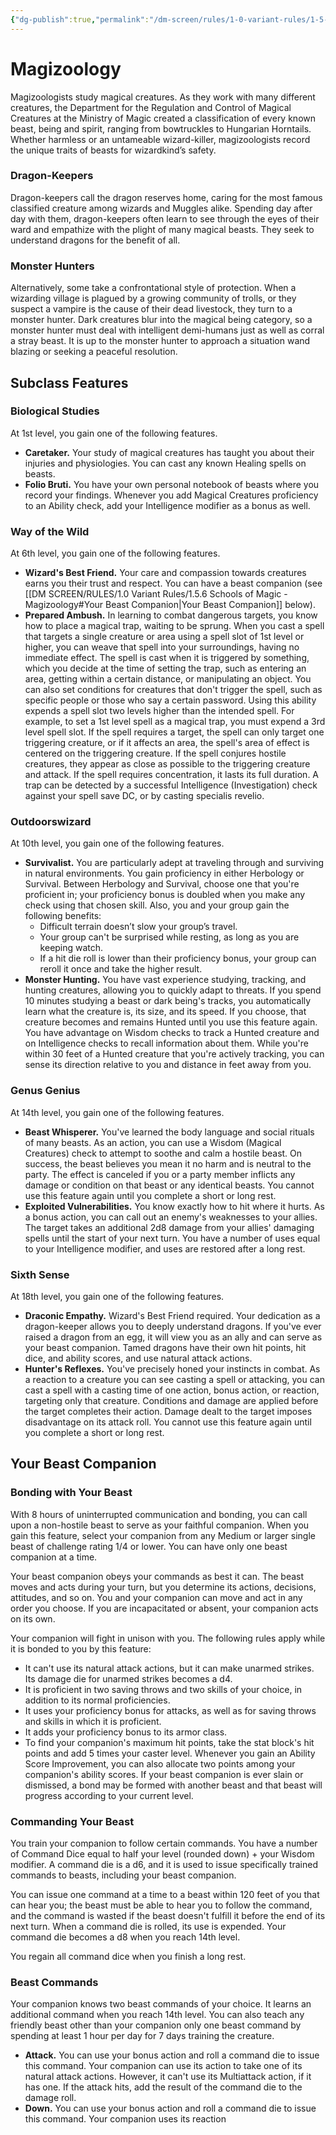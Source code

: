 ```yaml
---
{"dg-publish":true,"permalink":"/dm-screen/rules/1-0-variant-rules/1-5-6-schools-of-magic-magizoology/"}
---
```


# Magizoology

Magizoologists study magical creatures. As they work with many different creatures, the Department for the Regulation and Control of Magical Creatures at the Ministry of Magic created a classification of every known beast, being and spirit, ranging from bowtruckles to Hungarian Horntails. Whether harmless or an untameable wizard-killer, magizoologists record the unique traits of beasts for wizardkind’s safety.

### Dragon-Keepers

Dragon-keepers call the dragon reserves home, caring for the most famous classified creature among wizards and Muggles alike. Spending day after day with them, dragon-keepers often learn to see through the eyes of their ward and empathize with the plight of many magical beasts. They seek to understand dragons for the benefit of all.

### Monster Hunters

Alternatively, some take a confrontational style of protection. When a wizarding village is plagued by a growing community of trolls, or they suspect a vampire is the cause of their dead livestock, they turn to a monster hunter. Dark creatures blur into the magical being category, so a monster hunter must deal with intelligent demi-humans just as well as corral a stray beast. It is up to the monster hunter to approach a situation wand blazing or seeking a peaceful resolution.

## Subclass Features

### Biological Studies

At 1st level, you gain one of the following features.

* **Caretaker.** Your study of magical creatures has taught you about their injuries and physiologies. You can cast any known Healing spells on beasts.
* **Folio Bruti.** You have your own personal notebook of beasts where you record your findings. Whenever you add Magical Creatures proficiency to an Ability check, add your Intelligence modifier as a bonus as well.

### Way of the Wild

At 6th level, you gain one of the following features.

* **Wizard's Best Friend.** Your care and compassion towards creatures earns you their trust and respect. You can have a beast companion (see [[DM SCREEN/RULES/1.0 Variant Rules/1.5.6 Schools of Magic - Magizoology#Your Beast Companion\|Your Beast Companion]] below).
* **Prepared Ambush.** In learning to combat dangerous targets, you know how to place a magical trap, waiting to be sprung. When you cast a spell that targets a single creature or area using a spell slot of 1st level or higher, you can weave that spell into your surroundings, having no immediate effect. The spell is cast when it is triggered by something, which you decide at the time of setting the trap, such as entering an area, getting within a certain distance, or manipulating an object. You can also set conditions for creatures that don't trigger the spell, such as specific people or those who say a certain password. Using this ability expends a spell slot two levels higher than the intended spell. For example, to set a 1st level spell as a magical trap, you must expend a 3rd level spell slot. If the spell requires a target, the spell can only target one triggering creature, or if it affects an area, the spell's area of effect is centered on the triggering creature. If the spell conjures hostile creatures, they appear as close as possible to the triggering creature and attack. If the spell requires concentration, it lasts its full duration. A trap can be detected by a successful Intelligence (Investigation) check against your spell save DC, or by casting specialis revelio.

### Outdoorswizard

At 10th level, you gain one of the following features.

* **Survivalist.** You are particularly adept at traveling through and surviving in natural environments. You gain proficiency in either Herbology or Survival. Between Herbology and Survival, choose one that you're proficient in; your proficiency bonus is doubled when you make any check using that chosen skill. Also, you and your group gain the following benefits:
    * Difficult terrain doesn’t slow your group’s travel.
    * Your group can't be surprised while resting, as long as you are keeping watch.
    * If a hit die roll is lower than their proficiency bonus, your group can reroll it once and take the higher result.
* **Monster Hunting.** You have vast experience studying, tracking, and hunting creatures, allowing you to quickly adapt to threats. If you spend 10 minutes studying a beast or dark being's tracks, you automatically learn what the creature is, its size, and its speed. If you choose, that creature becomes and remains Hunted until you use this feature again. You have advantage on Wisdom checks to track a Hunted creature and on Intelligence checks to recall information about them. While you're within 30 feet of a Hunted creature that you're actively tracking, you can sense its direction relative to you and distance in feet away from you.

### Genus Genius

At 14th level, you gain one of the following features.

* **Beast Whisperer.** You've learned the body language and social rituals of many beasts. As an action, you can use a Wisdom (Magical Creatures) check to attempt to soothe and calm a hostile beast. On success, the beast believes you mean it no harm and is neutral to the party. The effect is canceled if you or a party member inflicts any damage or condition on that beast or any identical beasts. You cannot use this feature again until you complete a short or long rest.
* **Exploited Vulnerabilities.** You know exactly how to hit where it hurts. As a bonus action, you can call out an enemy's weaknesses to your allies. The target takes an additional 2d8 damage from your allies' damaging spells until the start of your next turn. You have a number of uses equal to your Intelligence modifier, and uses are restored after a long rest.

### Sixth Sense

At 18th level, you gain one of the following features.

* **Draconic Empathy.** Wizard's Best Friend required. Your dedication as a dragon-keeper allows you to deeply understand dragons. If you've ever raised a dragon from an egg, it will view you as an ally and can serve as your beast companion. Tamed dragons have their own hit points, hit dice, and ability scores, and use natural attack actions.
* **Hunter's Reflexes.** You've precisely honed your instincts in combat. As a reaction to a creature you can see casting a spell or attacking, you can cast a spell with a casting time of one action, bonus action, or reaction, targeting only that creature. Conditions and damage are applied before the target completes their action. Damage dealt to the target imposes disadvantage on its attack roll. You cannot use this feature again until you complete a short or long rest.

## Your Beast Companion

### Bonding with Your Beast

With 8 hours of uninterrupted communication and bonding, you can call upon a non-hostile beast to serve as your faithful companion. When you gain this feature, select your companion from any Medium or larger single beast of challenge rating 1/4 or lower. You can have only one beast companion at a time.

Your beast companion obeys your commands as best it can. The beast moves and acts during your turn, but you determine its actions, decisions, attitudes, and so on. You and your companion can move and act in any order you choose. If you are incapacitated or absent, your companion acts on its own.

Your companion will fight in unison with you. The following rules apply while it is bonded to you by this feature:

* It can't use its natural attack actions, but it can make unarmed strikes. Its damage die for unarmed strikes becomes a d4.
* It is proficient in two saving throws and two skills of your choice, in addition to its normal proficiencies.
* It uses your proficiency bonus for attacks, as well as for saving throws and skills in which it is proficient.
* It adds your proficiency bonus to its armor class.
* To find your companion's maximum hit points, take the stat block's hit points and add 5 times your caster level. Whenever you gain an Ability Score Improvement, you can also allocate two points among your companion's ability scores. If your beast companion is ever slain or dismissed, a bond may be formed with another beast and that beast will progress according to your current level.

### Commanding Your Beast

You train your companion to follow certain commands. You have a number of Command Dice equal to half your level (rounded down) + your Wisdom modifier. A command die is a d6, and it is used to issue specifically trained commands to beasts, including your beast companion.

You can issue one command at a time to a beast within 120 feet of you that can hear you; the beast must be able to hear you to follow the command, and the command is wasted if the beast doesn't fulfill it before the end of its next turn. When a command die is rolled, its use is expended. Your command die becomes a d8 when you reach 14th level.

You regain all command dice when you finish a long rest.

### Beast Commands

Your companion knows two beast commands of your choice. It learns an additional command when you reach 14th level. You can also teach any friendly beast other than your companion only one beast command by spending at least 1 hour per day for 7 days training the creature.

* **Attack.** You can use your bonus action and roll a command die to issue this command. Your companion can use its action to take one of its natural attack actions. However, it can't use its Multiattack action, if it has one. If the attack hits, add the result of the command die to the damage roll.
* **Down.** You can use your bonus action and roll a command die to issue this command. Your companion uses its reaction